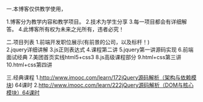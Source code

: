 一.本博客仅供教学使用，
   
   1.博客分为教学内容和教学项目。
   2.技术为学生分享
   3.每一项目都会有详细解答。
   4.此博客所有权为未来之光所有，违者必究！
   
   
二.项目列表
   1.前端开发职位展示(有前景的公司，以及标杆！)  
   2.jquery详细讲解
   3.js正则表达式
   4.课程第二讲
   5.jquery第一讲源码实现
   6.前端面试经典
   7.美团首页实线html5+css3
   8.js高级课程部分
   9.html+css第三讲
   10.html+css第四讲
   
   
   
三.经典课程
   1.http://www.imooc.com/learn/172jQuery源码解析（架构与依赖模块) 64课时
   2.http://www.imooc.com/learn/222jQuery源码解析（DOM与核心模块）64课时
   
   
   
   